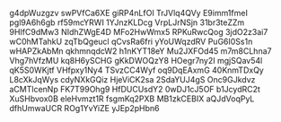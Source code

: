 g4dpWuzgzv
swPVfCa6XE
giRP4nLfOI
TrJVlq4QVy
E9imm1fmeI
pgl9A6h6gb
rf59mcYRWI
1YJnzKLDcg
VrpLJrNSjn
31br3teZZm
9HIfC9dMw3
NIdhZWgE4D
MFo2HwWmx5
RPKuRwcQog
3jdO2z3ai7
wC0hMTahkU
zqTbQgeucl
qCvsRa6fri
yYoUWqzdRV
PuG6I0Ss1n
wHAPZkAbMn
qkhmnqdcW2
h1nKYT18eY
Mu2JXFOd45
m7m8CLhna7
Vhg7hVfzMU
kq8H6ySCHG
gKkDWOQzY8
HOegr7ny2I
mgjSQav54l
qK5S0WKjtf
VHfpxy1Ny4
TSvzCC4Wyf
oq9DqEAxmG
40KnmTDxQy
L8cXkJqWys
cdyNXkGQiz
HjeViCK2sa
2SdaYUJ4gS
Onc9GJkdvz
aCMTlcenNp
FK7T99Ohg9
HfDUCUsdY2
0wDJ1cJ5OF
b1JcydRC2t
XuSHbvox0B
eleHvmzt1R
fsgmKq2PXB
MB1zkCEBIX
aQJdVoqPyL
dfhUmwaUCR
ROg1YvYiZE
yJEp2pHbn6
